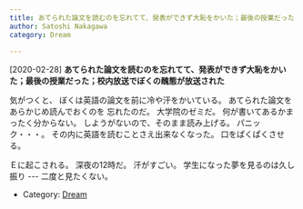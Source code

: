 ```yaml
---
title: あてられた論文を読むのを忘れてて、発表ができず大恥をかいた；最後の授業だった；校内放送でぼくの醜態が放送された
author: Satoshi Nakagawa
category: Dream

---
```


[2020-02-28] **あてられた論文を読むのを忘れてて、発表ができず大恥をかいた；最後の授業だった；校内放送でぼくの醜態が放送された** 

 気がつくと、
ぼくは英語の論文を前に冷や汗をかいている。
あてられた論文をあらかじめ読んでおくのを
忘れたのだ。
大学院のゼミだ。
何が書いてあるかまったく分からない。
しようがないので、そのまま読み上げる。
パニック・・・。
その内に英語を読むことさえ出来なくなった。
口をぱくぱくさせる。

 Ｅに起こされる。
深夜の12時だ。
汗がすごい。
学生になった夢を見るのは久し振り ---
二度と見たくない。

- Category: [Dream](https://merapano.github.io/categories.html#Dream)

